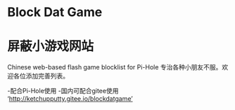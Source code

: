 # Block Dat Game
# 屏蔽小游戏网站

Chinese web-based flash game blocklist for Pi-Hole
专治各种小朋友不服。欢迎各位添加完善列表。

-配合Pi-Hole使用
-国内可配合gitee使用
‘http://ketchupputty.gitee.io/blockdatgame’

